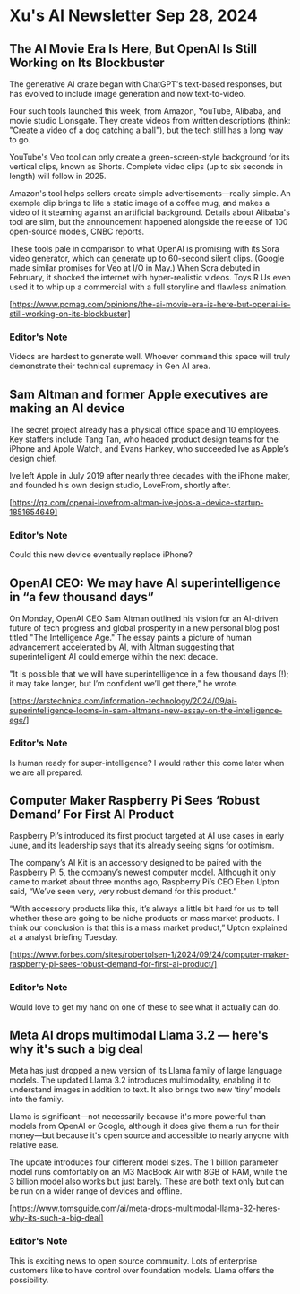 # Xu's AI Newsletter Sep 28, 2024
## The AI Movie Era Is Here, But OpenAI Is Still Working on Its Blockbuster
The generative AI craze began with ChatGPT's text-based responses, but has evolved to include image generation and now text-to-video.

Four such tools launched this week, from Amazon, YouTube, Alibaba, and movie studio Lionsgate. They create videos from written descriptions (think: "Create a video of a dog catching a ball"), but the tech still has a long way to go.

YouTube's Veo tool can only create a green-screen-style background for its vertical clips, known as Shorts. Complete video clips (up to six seconds in length) will follow in 2025.

Amazon's tool helps sellers create simple advertisements—really simple. An example clip brings to life a static image of a coffee mug, and makes a video of it steaming against an artificial background. Details about Alibaba's tool are slim, but the announcement happened alongside the release of 100 open-source models, CNBC reports.

These tools pale in comparison to what OpenAI is promising with its Sora video generator, which can generate up to 60-second silent clips. (Google made similar promises for Veo at I/O in May.) When Sora debuted in February, it shocked the internet with hyper-realistic videos. Toys R Us even used it to whip up a commercial with a full storyline and flawless animation.

[https://www.pcmag.com/opinions/the-ai-movie-era-is-here-but-openai-is-still-working-on-its-blockbuster]

### Editor's Note
Videos are hardest to generate well. Whoever command this space will truly demonstrate their technical supremacy in Gen AI area. 

## Sam Altman and former Apple executives are making an AI device
The secret project already has a physical office space and 10 employees. Key staffers include Tang Tan, who headed product design teams for the iPhone and Apple Watch, and Evans Hankey, who succeeded Ive as Apple’s design chief.

Ive left Apple in July 2019 after nearly three decades with the iPhone maker, and founded his own design studio, LoveFrom, shortly after.

[https://qz.com/openai-lovefrom-altman-ive-jobs-ai-device-startup-1851654649]

### Editor's Note
Could this new device eventually replace iPhone? 

## OpenAI CEO: We may have AI superintelligence in “a few thousand days”
On Monday, OpenAI CEO Sam Altman outlined his vision for an AI-driven future of tech progress and global prosperity in a new personal blog post titled "The Intelligence Age." The essay paints a picture of human advancement accelerated by AI, with Altman suggesting that superintelligent AI could emerge within the next decade.

"It is possible that we will have superintelligence in a few thousand days (!); it may take longer, but I’m confident we’ll get there," he wrote.

[https://arstechnica.com/information-technology/2024/09/ai-superintelligence-looms-in-sam-altmans-new-essay-on-the-intelligence-age/]

### Editor's Note
Is human ready for super-intelligence? I would rather this come later when we are all prepared. 

## Computer Maker Raspberry Pi Sees ‘Robust Demand’ For First AI Product
Raspberry Pi’s introduced its first product targeted at AI use cases in early June, and its leadership says that it’s already seeing signs for optimism.

The company’s AI Kit is an accessory designed to be paired with the Raspberry Pi 5, the company’s newest computer model. Although it only came to market about three months ago, Raspberry Pi’s CEO Eben Upton said, “We’ve seen very, very robust demand for this product.”

“With accessory products like this, it’s always a little bit hard for us to tell whether these are going to be niche products or mass market products. I think our conclusion is that this is a mass market product,” Upton explained at a analyst briefing Tuesday.

[https://www.forbes.com/sites/robertolsen-1/2024/09/24/computer-maker-raspberry-pi-sees-robust-demand-for-first-ai-product/]

### Editor's Note
Would love to get my hand on one of these to see what it actually can do. 

## Meta AI drops multimodal Llama 3.2 — here's why it's such a big deal
Meta has just dropped a new version of its Llama family of large language models. The updated Llama 3.2 introduces multimodality, enabling it to understand images in addition to text. It also brings two new ‘tiny’ models into the family.

Llama is significant—not necessarily because it's more powerful than models from OpenAI or Google, although it does give them a run for their money—but because it's open source and accessible to nearly anyone with relative ease.

The update introduces four different model sizes. The 1 billion parameter model runs comfortably on an M3 MacBook Air with 8GB of RAM, while the 3 billion model also works but just barely. These are both text only but can be run on a wider range of devices and offline.

[https://www.tomsguide.com/ai/meta-drops-multimodal-llama-32-heres-why-its-such-a-big-deal]

### Editor's Note
This is exciting news to open source community. Lots of enterprise customers like to have control over foundation models. Llama offers the possibility. 
